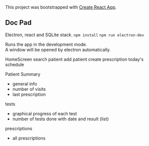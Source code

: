 This project was bootstrapped with [Create React App](https://github.com/facebook/create-react-app).

## Doc Pad
Electron, react and SQLite stack.
 `npm install`
 `npm run electron-dev` 

Runs the app in the development mode.<br />
A window will be opened by electron automatically.


HomeScreen
search patient
add patient
create prescription
today's schedule


Patient
Summary 
- general info
- number of visits
- last prescription

tests
- graphical progress of each test
- number of tests done with date and result (list)

prescriptions
- all prescriptions